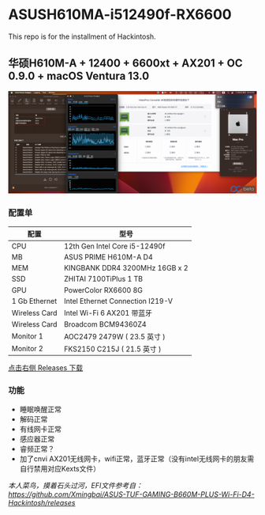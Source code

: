 # ASUSH610MA-i512490f-RX6600
This repo is for the installment of Hackintosh.

## **华硕H610M-A + 12400 + 6600xt + AX201 + OC 0.9.0 + macOS Ventura 13.0** ##

![](https://github.com/geekfory/H610M-A-12400-6600xt-AX201-OC-0.8.5-macOS/blob/main/H610M-A-12400-6600xt-AX201-OC-0.8.5-macOS.png)

### 配置单
| 配置     | 型号                               |
| -------- | ---------------------------------- |
| CPU   | 12th Gen Intel Core i5-12490f       |
| MB  | ASUS PRIME H610M-A D4              |
| MEM  | KINGBANK DDR4 3200MHz 16GB x 2         |
| SSD  | ZHITAI 7100TiPlus  1 TB            |
| GPU  | PowerColor RX6600 8G|
| 1 Gb Ethernet | Intel Ethernet Connection I219-V   |
| Wireless Card | Intel Wi-Fi 6 AX201 带蓝牙  |
| Wireless Card | Broadcom BCM94360Z4|
| Monitor 1 | AOC2479 2479W ( 23.5 英寸 )   |
| Monitor 2 | FKS2150 C215J ( 21.5 英寸 )   |

[点击右侧 Releases 下载](https://github.com/geekfory/Hackintosh-EFI-ASUS-H610M-A-12400-6600xt-AX201/releases)

### 功能
- 睡眠唤醒正常
- 解码正常
- 有线网卡正常
- 感应器正常
- 睿频正常？
- 加了cnvi AX201无线网卡，wifi正常，蓝牙正常（没有intel无线网卡的朋友需自行禁用对应Kexts文件）


*本人菜鸟，摸着石头过河，EFI文件参考自：https://github.com/Xmingbai/ASUS-TUF-GAMING-B660M-PLUS-Wi-Fi-D4-Hackintosh/releases*